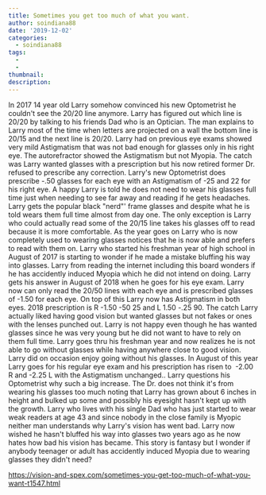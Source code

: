 ```yaml
---
title: Sometimes you get too much of what you want.
author: soindiana88
date: '2019-12-02'
categories:
  - soindiana88
tags:
  - 
  - 
thumbnail: 
description: 
---
```


In 2017 14 year old Larry somehow convinced his new Optometrist he couldn't see the 20/20 line anymore. Larry has figured out which line is 20/20 by talking to his friends Dad who is an Optician. The man explains to Larry most of the time when letters are projected on a wall the bottom line is 20/15 and the next line is 20/20. Larry had on previous eye exams showed very mild Astigmatism that was not bad enough for glasses only in his right eye. The autorefractor showed the Astigmatism but not Myopia. The catch was Larry wanted glasses with a prescription but his now retired former Dr. refused to prescribe any correction.
Larry's new Optometrist does prescribe -.50 glasses for each eye with an Astigmatism of -25 and 22 for his right eye. A happy Larry is told he does not need to wear his glasses full time just when needing to see far away and reading if he gets headaches.
Larry gets the popular black "nerd"' frame glasses and despite what he is told wears them full time almost from day one. The only exception is Larry who could actually read some of the 20/15 line takes his glasses off to read because it is more comfortable.
As the year goes on Larry who is now completely used to wearing glasses notices that he is now able and prefers to read with them on. Larry who started his freshman year of high school in August of 2017 is starting to wonder if he made a mistake bluffing his way into glasses. Larry from reading the internet including this board wonders if he has accidently induced Myopia which he did not intend on doing.
Larry gets his answer in August of 2018 when he goes for his eye exam. Larry now can only read the 20/50 lines with each eye and is prescribed glasses of -1.50 for each eye. On top of this Larry now has Astigmatism in both eyes. 2018 prescription is R -1.50 -50 25 and L 1.50 -.25 90. The catch Larry actually liked having good vision but wanted glasses but not fakes or ones with the lenses punched out. Larry is not happy even though he has wanted glasses since he was very young but he did not want to have to rely on them full time.
Larry goes thru his freshman year and now realizes he is not able to go without glasses while having anywhere close to good vision. Larry did on occasion enjoy going without his glasses. In August of this year Larry goes for his regular eye exam and his prescription has risen to  -2.00 R and -2.25 L with the Astigmatism unchanged.. Larry questions his Optometrist why such a big increase. The Dr. does not think it's from wearing his glasses too much noting that Larry has grown about 6 inches in height and bulked up some and possibly his eyesight hasn't kept up with the growth. Larry who lives with his single Dad who has just started to wear weak readers at age 43 and since nobody in the close family is Myopic neither man understands why Larry's vision has went bad. Larry now wished he hasn't bluffed his way into glasses two years ago as he now hates how bad his vision has became.
This story is fantasy but I wonder if anybody teenager or adult has accidently induced Myopia due to wearing glasses they didn't need?

https://vision-and-spex.com/sometimes-you-get-too-much-of-what-you-want-t1547.html
